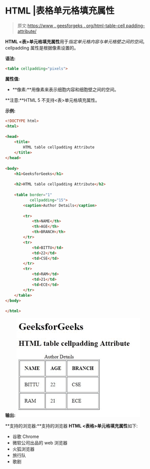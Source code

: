# HTML |表格单元格填充属性

> 原文:[https://www . geesforgeks . org/html-table-cell padding-attribute/](https://www.geeksforgeeks.org/html-table-cellpadding-attribute/)

**HTML <表>单元格填充属性**用于*指定单元格内容与单元格壁之间的空间*。cellpadding 属性是根据像素设置的。

**语法:**

```html
<table cellpadding="pixels">
```

**属性值:**

*   **像素:**用像素来表示细胞内容和细胞壁之间的空间。

**注意:**HTML 5 不支持<表>单元格填充属性。

**示例:**

```html
<!DOCTYPE html>
<html>

<head>
    <title>
        HTML table cellpadding Attribute
    </title>
</head>

<body>
    <h1>GeeksforGeeks</h1>

    <h2>HTML table cellpadding Attribute</h2>

    <table border="1" 
           cellpadding="15">
        <caption>Author Details</caption>

        <tr>
            <th>NAME</th>
            <th>AGE</th>
            <th>BRANCH</th>
        </tr>
        <tr>
            <td>BITTU</td>
            <td>22</td>
            <td>CSE</td>
        </tr>
        <tr>
            <td>RAM</td>
            <td>21</td>
            <td>ECE</td>
        </tr>
    </table>
</body>

</html>
```

**输出:**
![](img/31ef5f2cc1a1a284b5dca1426bbacf54.png)

**支持的浏览器:**支持的浏览器 **HTML <表格>单元格填充属性**如下:

*   谷歌 Chrome
*   微软公司出品的 web 浏览器
*   火狐浏览器
*   旅行队
*   歌剧